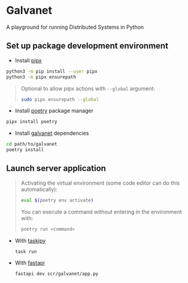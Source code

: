 # Galvanet

A playground for running Distributed Systems in Python

## Set up package development environment

- Install [pipx](https://pipx.pypa.io/stable/)

```sh
python3 -m pip install --user pipx
python3 -m pipx ensurepath
```

> Optional to allow pipx actions with `--global` argument:
>
> ```sh
> sudo pipx ensurepath --global
> ```

- Install [poetry](https://python-poetry.org/docs/) package manager

```sh
pipx install poetry
```

- Install [galvanet](https://github.com/slottwo/galvanet) dependencies

```sh
cd path/to/galvanet
poetry install
```

## Launch server application

> Activating the virtual environment (some code editor can do this automatically):
>
> ```sh
> eval $(poetry env activate)
> ```
>
> You can execute a command without entering in the environment with:
>
> ```sh
> poetry run <command>
> ```

- With [taskipy](https://github.com/taskipy/taskipy)

    ```sh
    task run
    ```

- With [fastapi](https://fastapi.tiangolo.com/pt/)

  ```sh
  fastapi dev scr/galvanet/app.py
  ```
